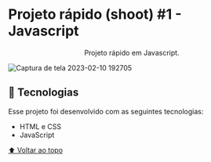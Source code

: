 # Projeto rápido (shoot) #1 - Javascript

<p align="center">
Projeto rápido em Javascript.
</p>

![Captura de tela 2023-02-10 192705](https://user-images.githubusercontent.com/118373959/218211468-997b08c7-ebb0-4e5f-9bd2-6f2e19b7a83a.png)


## 🚀 Tecnologias

Esse projeto foi desenvolvido com as seguintes tecnologias:

- HTML e CSS
- JavaScript

[⬆ Voltar ao topo](https://github.com/amandasboza/Projeto-HabitTracker)<br>
